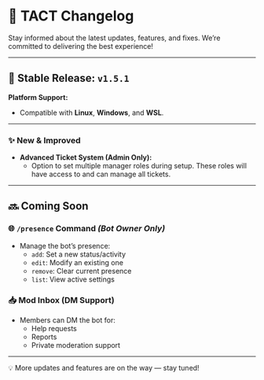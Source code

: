 # 📢 TACT Changelog

Stay informed about the latest updates, features, and fixes. We’re committed to delivering the best experience!

---

## 🚀 Stable Release: `v1.5.1`

**Platform Support:**  
- Compatible with **Linux**, **Windows**, and **WSL**.

---

### ✨ New & Improved

- **Advanced Ticket System (Admin Only):**
  - Option to set multiple manager roles during setup. These roles will have access to and can manage all tickets.
---

## 🔜 Coming Soon

### 🌐 `/presence` Command *(Bot Owner Only)*
- Manage the bot’s presence:
  - `add`: Set a new status/activity
  - `edit`: Modify an existing one
  - `remove`: Clear current presence
  - `list`: View active settings

### 📥 Mod Inbox (DM Support)
- Members can DM the bot for:
  - Help requests
  - Reports
  - Private moderation support

---

💡 More updates and features are on the way — stay tuned!